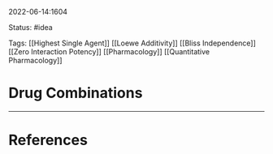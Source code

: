 2022-06-14:1604

Status: #idea

Tags:  [[Highest Single Agent]] [[Loewe Additivity]] [[Bliss Independence]] [[Zero Interaction Potency]] [[Pharmacology]] [[Quantitative Pharmacology]]

# Drug Combinations






---
# References
